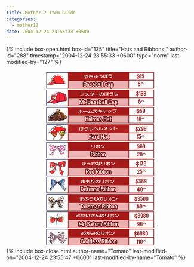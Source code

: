 ```yaml
---
title: Mother 2 Item Guide
categories:
  - mother12
date: 2004-12-24 23:55:33 +0600
---
```

{% include box-open.html box-id="135" title="Hats and Ribbons:" author-id="288" timestamp="2004-12-24 23:55:33 +0600" type="norm" last-modified-by="127" %}
<center><img src="hatribbon.jpg" /></center>
{% include box-close.html author-name="Tomato" last-modified-on="2004-12-24 23:55:47 +0600" last-modified-by-name="Tomato" %}
